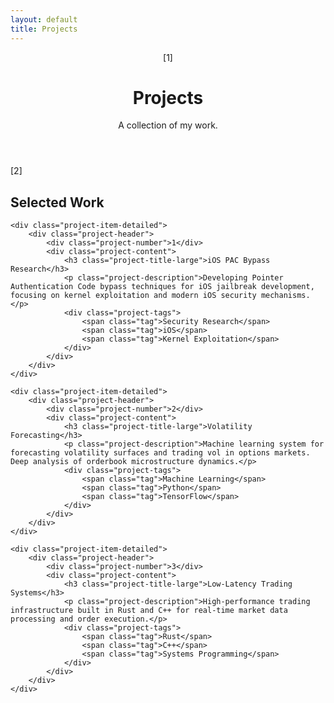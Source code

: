 ```yaml
---
layout: default
title: Projects
---
```


<header class="page-header">
    <span class="page-marker">[1]</span>
    <h1>Projects</h1>
    <p class="intro">A collection of my work.</p>
</header>

<section class="projects">
    <span class="section-marker">[2]</span>
    <h2>Selected Work</h2>
    
    <div class="project-item-detailed">
        <div class="project-header">
            <div class="project-number">1</div>
            <div class="project-content">
                <h3 class="project-title-large">iOS PAC Bypass Research</h3>
                <p class="project-description">Developing Pointer Authentication Code bypass techniques for iOS jailbreak development, focusing on kernel exploitation and modern iOS security mechanisms.</p>
                <div class="project-tags">
                    <span class="tag">Security Research</span>
                    <span class="tag">iOS</span>
                    <span class="tag">Kernel Exploitation</span>
                </div>
            </div>
        </div>
    </div>

    <div class="project-item-detailed">
        <div class="project-header">
            <div class="project-number">2</div>
            <div class="project-content">
                <h3 class="project-title-large">Volatility Forecasting</h3>
                <p class="project-description">Machine learning system for forecasting volatility surfaces and trading vol in options markets. Deep analysis of orderbook microstructure dynamics.</p>
                <div class="project-tags">
                    <span class="tag">Machine Learning</span>
                    <span class="tag">Python</span>
                    <span class="tag">TensorFlow</span>
                </div>
            </div>
        </div>
    </div>

    <div class="project-item-detailed">
        <div class="project-header">
            <div class="project-number">3</div>
            <div class="project-content">
                <h3 class="project-title-large">Low-Latency Trading Systems</h3>
                <p class="project-description">High-performance trading infrastructure built in Rust and C++ for real-time market data processing and order execution.</p>
                <div class="project-tags">
                    <span class="tag">Rust</span>
                    <span class="tag">C++</span>
                    <span class="tag">Systems Programming</span>
                </div>
            </div>
        </div>
    </div>
</section>
